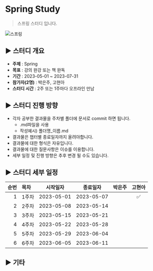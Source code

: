 Spring Study
=============
> 스프링 스터디 입니다.

![스프링](https://blog.kakaocdn.net/dn/cIyQnr/btrFnBA41CC/XzqfKhwh0dknviFyAlPLj0/img.png)

## :arrow_forward: 스터디 개요
* **주제** : Spring
* **목표** : 강의 완강 또는 책 완독
* **기간** : 2023-05-01 ~ 2023-07-31
* **참가자(2명)** : 박은주, 고현아
* **스터디 시간** : 2주 또는 1주마다 오프라인 만남

##  :arrow_forward: 스터디 진행 방향
* 각자 공부한 결과물을 주차별 폴더에 문서로 commit 하면 됩니다.
  * .md파일을 사용
  * 작성예시) 폴더명_이름.md
* 결과물은 챕터별 종료일자까지 올려야합니다.
* 결과물에 대한 형식은 자유입니다.
* 결과물에 대한 질문사항은 이슈를 이용합니다.
* 세부 일정 및 진행 방향은 추후 변경 될 수도 있습니다.

## :arrow_forward: 스터디 세부 일정
| 순번 | 목차              | 시작일자 | 종료일자 | 박은주 | 고현아 |
| ------: | :---------------| -------|-------|:-------:|:-------:|
| 1 | 1주차 | 2023-05-01 | 2023-05-07 |  | :white_check_mark: |
| 2 | 2주차 | 2023-05-08 | 2023-05-14 |  |  |
| 3 | 3주차 | 2023-05-15 | 2023-05-21 |  |  |
| 4 | 4주차 | 2023-05-22 | 2023-05-28 |  |  |
| 5 | 5주차 | 2023-05-29 | 2023-06-04 |  |  |
| 6 | 6주차 | 2023-06-05 | 2023-06-11 |  |  |

## :arrow_forward: 기타

